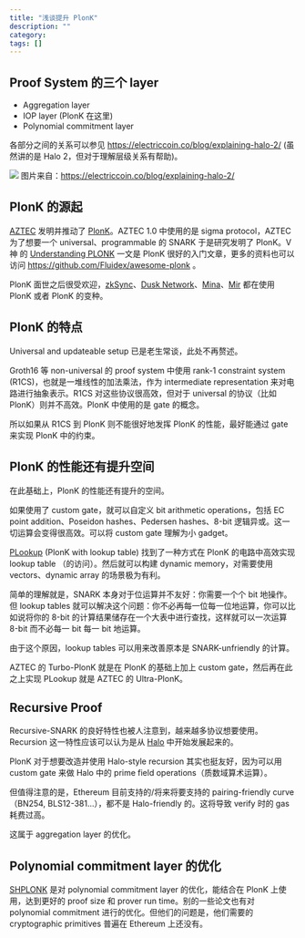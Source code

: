 ```yaml
---
title: "浅谈提升 PlonK"
description: ""
category:
tags: []
---
```


## Proof System 的三个 layer

+ Aggregation layer
+ IOP layer (PlonK 在这里)
+ Polynomial commitment layer

各部分之间的关系可以参见 https://electriccoin.co/blog/explaining-halo-2/ (虽然讲的是 Halo 2，但对于理解层级关系有帮助)。

![](https://electriccoin.co/wp-content/uploads/2020/09/Halo-puzzle-03-scaled.jpg)
图片来自：https://electriccoin.co/blog/explaining-halo-2/


## PlonK 的源起

[AZTEC](https://aztec.network/) 发明并推动了 [PlonK](https://eprint.iacr.org/2019/953.pdf)。AZTEC 1.0 中使用的是 sigma protocol，AZTEC 为了想要一个 universal、programmable 的 SNARK 于是研究发明了 PlonK。V 神 的 [Understanding PLONK](https://vitalik.ca/general/2019/09/22/plonk.html) 一文是 PlonK 很好的入门文章，更多的资料也可以访问 https://github.com/Fluidex/awesome-plonk 。

PlonK 面世之后很受欢迎，[zkSync](https://zksync.io/)、[Dusk Network](https://dusk.network/)、[Mina](https://minaprotocol.com/)、[Mir](https://mirprotocol.org/) 都在使用 PlonK 或者 PlonK 的变种。


## PlonK 的特点

Universal and updateable setup 已是老生常谈，此处不再赘述。

Groth16 等 non-universal 的 proof system 中使用 rank-1 constraint system (R1CS)，也就是一堆线性的加法乘法，作为 intermediate representation 来对电路进行抽象表示。R1CS 对这些协议很高效，但对于 universal 的协议（比如 PlonK）则并不高效。PlonK 中使用的是 gate 的概念。

所以如果从 R1CS 到 PlonK 则不能很好地发挥 PlonK 的性能，最好能通过 gate 来实现 PlonK 中的约束。


## PlonK 的性能还有提升空间

在此基础上，PlonK 的性能还有提升的空间。

如果使用了 custom gate，就可以自定义 bit arithmetic operations，包括 EC point addition、Poseidon hashes、Pedersen hashes、8-bit 逻辑异或。这一切运算会变得很高效。可以将 custom gate 理解为小 gadget。

[PLookup](https://eprint.iacr.org/2020/315.pdf) (PlonK with lookup table) 找到了一种方式在 PlonK 的电路中高效实现 lookup table （的访问）。然后就可以构建 dynamic memory，对需要使用 vectors、dynamic array 的场景极为有利。

简单的理解就是，SNARK 本身对于位运算并不友好：你需要一个个 bit 地操作。但 lookup tables 就可以解决这个问题：你不必再每一位每一位地运算，你可以比如说将你的 8-bit 的计算结果储存在一个大表中进行查找，这样就可以一次运算 8-bit 而不必每一 bit 每一 bit 地运算。

由于这个原因，lookup tables 可以用来改善原本是 SNARK-unfriendly 的计算。

AZTEC 的 Turbo-PlonK 就是在 PlonK 的基础上加上 custom gate，然后再在此之上实现 PLookup 就是 AZTEC 的 Ultra-PlonK。


## Recursive Proof

Recursive-SNARK 的良好特性也被人注意到，越来越多协议想要使用。Recursion 这一特性应该可以认为是从 [Halo](https://eprint.iacr.org/2019/1021.pdf) 中开始发展起来的。

PlonK 对于想要改造并使用 Halo-style recursion 其实也挺友好，因为可以用 custom gate 来做 Halo 中的 prime field operations（质数域算术运算）。

但值得注意的是，Ethereum 目前支持的/将来将要支持的 pairing-friendly curve（BN254, BLS12-381...），都不是 Halo-friendly 的。这将导致 verify 时的 gas 耗费过高。

这属于 aggregation layer 的优化。

## Polynomial commitment layer 的优化

[SHPLONK](https://eprint.iacr.org/2020/081.pdf) 是对 polynomial commitment layer 的优化，能结合在 PlonK 上使用，达到更好的 proof size 和 prover run time。别的一些论文也有对 polynomial commitment 进行的优化。但他们的问题是，他们需要的 cryptographic primitives 普遍在 Ethereum 上还没有。